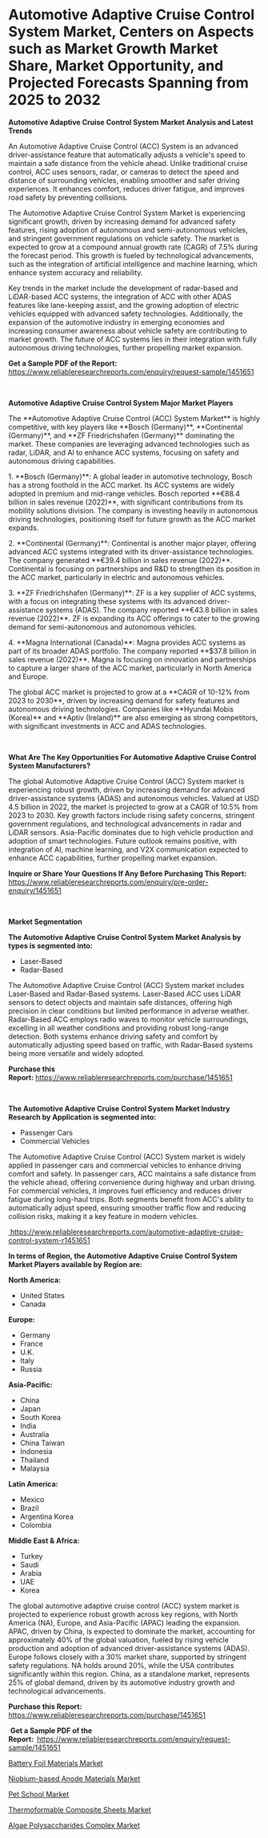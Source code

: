 <p><h1>Automotive Adaptive Cruise Control System Market, Centers on Aspects such as Market Growth Market Share, Market Opportunity, and Projected Forecasts Spanning from 2025 to 2032</h1></p><p><strong>Automotive Adaptive Cruise Control System Market Analysis and Latest Trends</strong></p>
<p><p>An Automotive Adaptive Cruise Control (ACC) System is an advanced driver-assistance feature that automatically adjusts a vehicle's speed to maintain a safe distance from the vehicle ahead. Unlike traditional cruise control, ACC uses sensors, radar, or cameras to detect the speed and distance of surrounding vehicles, enabling smoother and safer driving experiences. It enhances comfort, reduces driver fatigue, and improves road safety by preventing collisions.</p><p>The Automotive Adaptive Cruise Control System Market is experiencing significant growth, driven by increasing demand for advanced safety features, rising adoption of autonomous and semi-autonomous vehicles, and stringent government regulations on vehicle safety. The market is expected to grow at a compound annual growth rate (CAGR) of 7.5% during the forecast period. This growth is fueled by technological advancements, such as the integration of artificial intelligence and machine learning, which enhance system accuracy and reliability.</p><p>Key trends in the market include the development of radar-based and LiDAR-based ACC systems, the integration of ACC with other ADAS features like lane-keeping assist, and the growing adoption of electric vehicles equipped with advanced safety technologies. Additionally, the expansion of the automotive industry in emerging economies and increasing consumer awareness about vehicle safety are contributing to market growth. The future of ACC systems lies in their integration with fully autonomous driving technologies, further propelling market expansion.</p></p>
<p><strong>Get a Sample PDF of the Report:&nbsp;</strong> <a href="https://www.reliableresearchreports.com/enquiry/request-sample/1451651?utm_campaign=1512&utm_medium=2&utm_source=Github&utm_content=ia&utm_term=23012025&utm_id=automotive-adaptive-cruise-control-system">https://www.reliableresearchreports.com/enquiry/request-sample/1451651</a></p>
<p>&nbsp;</p>
<p><strong>Automotive Adaptive Cruise Control System Major Market Players</strong></p>
<p><p>The **Automotive Adaptive Cruise Control (ACC) System Market** is highly competitive, with key players like **Bosch (Germany)**, **Continental (Germany)**, and **ZF Friedrichshafen (Germany)** dominating the market. These companies are leveraging advanced technologies such as radar, LiDAR, and AI to enhance ACC systems, focusing on safety and autonomous driving capabilities.</p><p>1. **Bosch (Germany)**: A global leader in automotive technology, Bosch has a strong foothold in the ACC market. Its ACC systems are widely adopted in premium and mid-range vehicles. Bosch reported **€88.4 billion in sales revenue (2022)**, with significant contributions from its mobility solutions division. The company is investing heavily in autonomous driving technologies, positioning itself for future growth as the ACC market expands.</p><p>2. **Continental (Germany)**: Continental is another major player, offering advanced ACC systems integrated with its driver-assistance technologies. The company generated **€39.4 billion in sales revenue (2022)**. Continental is focusing on partnerships and R&D to strengthen its position in the ACC market, particularly in electric and autonomous vehicles.</p><p>3. **ZF Friedrichshafen (Germany)**: ZF is a key supplier of ACC systems, with a focus on integrating these systems with its advanced driver-assistance systems (ADAS). The company reported **€43.8 billion in sales revenue (2022)**. ZF is expanding its ACC offerings to cater to the growing demand for semi-autonomous and autonomous vehicles.</p><p>4. **Magna International (Canada)**: Magna provides ACC systems as part of its broader ADAS portfolio. The company reported **$37.8 billion in sales revenue (2022)**. Magna is focusing on innovation and partnerships to capture a larger share of the ACC market, particularly in North America and Europe.</p><p>The global ACC market is projected to grow at a **CAGR of 10-12% from 2023 to 2030**, driven by increasing demand for safety features and autonomous driving technologies. Companies like **Hyundai Mobis (Korea)** and **Aptiv (Ireland)** are also emerging as strong competitors, with significant investments in ACC and ADAS technologies.</p></p>
<p>&nbsp;</p>
<p><strong>What Are The Key Opportunities For Automotive Adaptive Cruise Control System Manufacturers?</strong></p>
<p><p>The global Automotive Adaptive Cruise Control (ACC) System market is experiencing robust growth, driven by increasing demand for advanced driver-assistance systems (ADAS) and autonomous vehicles. Valued at USD 4.5 billion in 2022, the market is projected to grow at a CAGR of 10.5% from 2023 to 2030. Key growth factors include rising safety concerns, stringent government regulations, and technological advancements in radar and LiDAR sensors. Asia-Pacific dominates due to high vehicle production and adoption of smart technologies. Future outlook remains positive, with integration of AI, machine learning, and V2X communication expected to enhance ACC capabilities, further propelling market expansion.</p></p>
<p><strong>Inquire or Share Your Questions If Any Before Purchasing This Report:</strong> <a href="https://www.reliableresearchreports.com/enquiry/pre-order-enquiry/1451651?utm_campaign=1512&utm_medium=2&utm_source=Github&utm_content=ia&utm_term=23012025&utm_id=automotive-adaptive-cruise-control-system">https://www.reliableresearchreports.com/enquiry/pre-order-enquiry/1451651</a></p>
<p>&nbsp;</p>
<p><strong>Market Segmentation</strong></p>
<p><strong>The Automotive Adaptive Cruise Control System Market Analysis by types is segmented into:</strong></p>
<p><ul><li>Laser-Based</li><li>Radar-Based</li></ul></p>
<p><p>The Automotive Adaptive Cruise Control (ACC) System market includes Laser-Based and Radar-Based systems. Laser-Based ACC uses LiDAR sensors to detect objects and maintain safe distances, offering high precision in clear conditions but limited performance in adverse weather. Radar-Based ACC employs radio waves to monitor vehicle surroundings, excelling in all weather conditions and providing robust long-range detection. Both systems enhance driving safety and comfort by automatically adjusting speed based on traffic, with Radar-Based systems being more versatile and widely adopted.</p></p>
<p><strong>Purchase this Report:&nbsp;</strong><a href="https://www.reliableresearchreports.com/purchase/1451651?utm_campaign=1512&utm_medium=2&utm_source=Github&utm_content=ia&utm_term=23012025&utm_id=automotive-adaptive-cruise-control-system">https://www.reliableresearchreports.com/purchase/1451651</a></p>
<p>&nbsp;</p>
<p><strong>The Automotive Adaptive Cruise Control System Market Industry Research by Application is segmented into:</strong></p>
<p><ul><li>Passenger Cars</li><li>Commercial Vehicles</li></ul></p>
<p><p>The Automotive Adaptive Cruise Control (ACC) System market is widely applied in passenger cars and commercial vehicles to enhance driving comfort and safety. In passenger cars, ACC maintains a safe distance from the vehicle ahead, offering convenience during highway and urban driving. For commercial vehicles, it improves fuel efficiency and reduces driver fatigue during long-haul trips. Both segments benefit from ACC's ability to automatically adjust speed, ensuring smoother traffic flow and reducing collision risks, making it a key feature in modern vehicles.</p></p>
<p><a href="https://www.reliableresearchreports.com/automotive-adaptive-cruise-control-system-r1451651?utm_campaign=1512&utm_medium=2&utm_source=Github&utm_content=ia&utm_term=23012025&utm_id=automotive-adaptive-cruise-control-system">&nbsp;https://www.reliableresearchreports.com/automotive-adaptive-cruise-control-system-r1451651</a></p>
<p><strong>In terms of Region, the Automotive Adaptive Cruise Control System Market Players available by Region are:</strong></p>
<p>
    <p> <strong> North America: </strong>
        <ul>
            <li>United States</li>
            <li>Canada</li>
        </ul>
        </p> 
    <p> <strong> Europe: </strong>
        <ul>
            <li>Germany</li>
            <li>France</li>
            <li>U.K.</li>
            <li>Italy</li>
            <li>Russia</li>
        </ul>
        </p> 
    <p> <strong> Asia-Pacific: </strong>
        <ul>
            <li>China</li>
            <li>Japan</li>
            <li>South Korea</li>
            <li>India</li>
            <li>Australia</li>
            <li>China Taiwan</li>
            <li>Indonesia</li>
            <li>Thailand</li>
            <li>Malaysia</li>
        </ul>
        </p> 
    <p> <strong> Latin America: </strong>
        <ul>
            <li>Mexico</li>
            <li>Brazil</li>
            <li>Argentina Korea</li>
            <li>Colombia</li>
        </ul>
        </p> 
    <p> <strong> Middle East & Africa: </strong>
        <ul>
            <li>Turkey</li>
            <li>Saudi</li>
            <li>Arabia</li>
            <li>UAE</li>
            <li>Korea</li>
        </ul>
    </p>
    </p>
<p><p>The global automotive adaptive cruise control (ACC) system market is projected to experience robust growth across key regions, with North America (NA), Europe, and Asia-Pacific (APAC) leading the expansion. APAC, driven by China, is expected to dominate the market, accounting for approximately 40% of the global valuation, fueled by rising vehicle production and adoption of advanced driver-assistance systems (ADAS). Europe follows closely with a 30% market share, supported by stringent safety regulations. NA holds around 20%, while the USA contributes significantly within this region. China, as a standalone market, represents 25% of global demand, driven by its automotive industry growth and technological advancements.</p></p>
<p><strong>Purchase this Report: </strong><a href="https://www.reliableresearchreports.com/purchase/1451651?utm_campaign=1512&utm_medium=2&utm_source=Github&utm_content=ia&utm_term=23012025&utm_id=automotive-adaptive-cruise-control-system">https://www.reliableresearchreports.com/purchase/1451651</a></p>
<p>&nbsp;<strong>Get a Sample PDF of the Report:&nbsp;&nbsp;</strong><a href="https://www.reliableresearchreports.com/enquiry/request-sample/1451651?utm_campaign=1512&utm_medium=2&utm_source=Github&utm_content=ia&utm_term=23012025&utm_id=automotive-adaptive-cruise-control-system">https://www.reliableresearchreports.com/enquiry/request-sample/1451651</a></p>
<p><strong></strong></p>
<p><p><a href="https://www.linkedin.com/pulse/battery-foil-materials-market-report-in-depth-trends-insights-uf9zf?utm_campaign=1512&utm_medium=2&utm_source=Github&utm_content=ia&utm_term=23012025&utm_id=automotive-adaptive-cruise-control-system">Battery Foil Materials Market</a></p><p><a href="https://www.linkedin.com/pulse/global-niobium-based-anode-materials-market-forecast-year-wyvxc?utm_campaign=1512&utm_medium=2&utm_source=Github&utm_content=ia&utm_term=23012025&utm_id=automotive-adaptive-cruise-control-system">Niobium-based Anode Materials Market</a></p><p><a href="https://www.linkedin.com/pulse/competitive-landscape-key-trends-pet-school-market-detailed-a0ltf?utm_campaign=1512&utm_medium=2&utm_source=Github&utm_content=ia&utm_term=23012025&utm_id=automotive-adaptive-cruise-control-system">Pet School Market</a></p><p><a href="https://www.linkedin.com/pulse/key-insights-thermoformable-composite-sheets-market-2025-2032-j8fwc?utm_campaign=1512&utm_medium=2&utm_source=Github&utm_content=ia&utm_term=23012025&utm_id=automotive-adaptive-cruise-control-system">Thermoformable Composite Sheets Market</a></p><p><a href="https://www.linkedin.com/pulse/emerging-trends-algae-polysaccharides-complex-market-global-twdlf?utm_campaign=1512&utm_medium=2&utm_source=Github&utm_content=ia&utm_term=23012025&utm_id=automotive-adaptive-cruise-control-system">Algae Polysaccharides Complex Market</a></p></p>